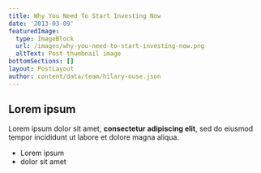 ```yaml
---
title: Why You Need To Start Investing Now
date: '2013-03-09'
featuredImage:
  type: ImageBlock
  url: /images/why-you-need-to-start-investing-now.png
  altText: Post thumbnail image
bottomSections: []
layout: PostLayout
author: content/data/team/hilary-ouse.json
---
```

## Lorem ipsum

Lorem ipsum dolor sit amet, **consectetur adipiscing elit**, sed do eiusmod tempor incididunt ut labore et dolore magna aliqua.

- Lorem ipsum
- dolor sit amet